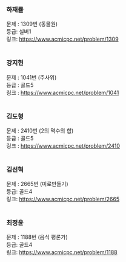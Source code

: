 ### 하재률
문제 : 1309번 (동물원) <br/>
등급: 실버1 <br/>
링크: https://www.acmicpc.net/problem/1309 <br/>
<br/>

### 강지헌
문제 : 1041번 (주사위) <br/>
등급 : 골드5 <br/>
링크 : https://www.acmicpc.net/problem/1041 <br/>
<br/>

### 김도형
문제 : 2410번 (2의 멱수의 합) <br/>
등급 : 골드5 <br/>
링크 : https://www.acmicpc.net/problem/2410 <br/>
<br/>

### 김선혁
문제 : 2665번 (미로만들기) <br/>
등급: 골드4 <br/>
링크: https://www.acmicpc.net/problem/2665 <br/>
<br/>

### 최정윤
문제 : 1188번 (음식 평론가) <br/>
등급: 골드4 <br/>
링크: https://www.acmicpc.net/problem/1188 <br/>
<br/>
